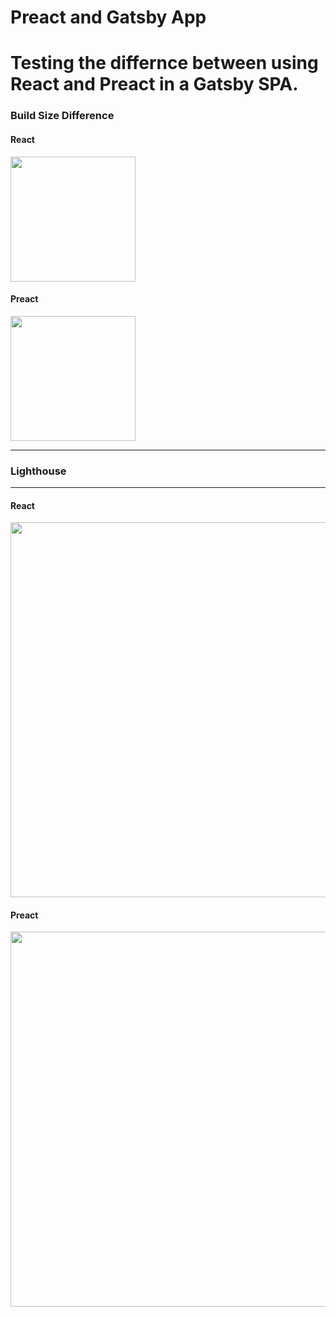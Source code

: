 # Preact and Gatsby App

# Testing the differnce between using React and Preact in a Gatsby SPA.

### Build Size Difference

#### React

<img src="https://user-images.githubusercontent.com/17464319/78848794-a6ac8b80-79c7-11ea-9482-642f84aa2c57.png" width="200">

#### Preact

<img src="https://user-images.githubusercontent.com/17464319/78848822-b88e2e80-79c7-11ea-9dd0-eab801173954.png" width="200">

---

### Lighthouse

---

#### React

<img src="https://user-images.githubusercontent.com/17464319/78848953-0dca4000-79c8-11ea-9370-947596bf7543.png" width="600">

#### Preact

<img src="https://user-images.githubusercontent.com/17464319/78848973-1753a800-79c8-11ea-98e3-52c48bd0dca2.png" width="600">

